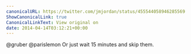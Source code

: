 ```yaml
---
canonicalURL: https://twitter.com/jmjordan/status/455544058946285569
ShowCanonicalLink: true
CanonicalLinkText: View original on
date: 2014-04-14T03:12:21+00:00
---
```

@gruber @parislemon Or just wait 15 minutes and skip them.